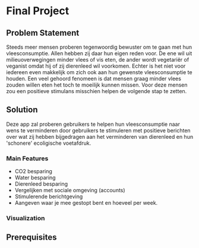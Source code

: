 # Final Project

## Problem Statement
Steeds meer mensen proberen tegenwoordig bewuster om te gaan met hun vleesconsumptie. Allen hebben zij daar hun eigen reden voor. De ene wil uit milieuoverwegingen minder vlees of vis eten, de ander wordt vegetariër of veganist omdat hij of zij dierenleed wil voorkomen. Echter is het niet voor iedereen even makkelijk om zich ook aan hun gewenste vleesconsumptie te houden. Een veel gehoord fenomeen is dat mensen graag minder vlees zouden willen eten het toch te moeilijk kunnen missen. Voor deze mensen zou een positieve stimulans misschien helpen de volgende stap te zetten.

## Solution
Deze app zal proberen gebruikers te helpen hun vleesconsumptie naar wens te verminderen door gebruikers te stimuleren met positieve berichten over wat zij hebben bijgedragen aan het verminderen van dierenleed en hun 'schonere' ecoligische voetafdruk.

### Main Features
  * CO2 besparing
  * Water besparing
  * Dierenleed besparing
  * Vergelijken met sociale omgeving (accounts)
  * Stimulerende berichtgeving
  * Aangeven waar je mee gestopt bent en hoeveel per week.
  

### Visualization

## Prerequisites

